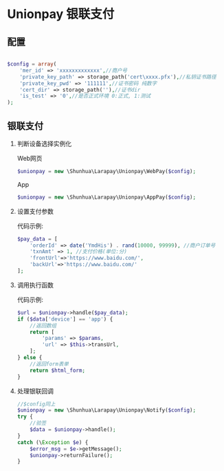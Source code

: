 # Unionpay 银联支付

## 配置

```php

$config = array(
    'mer_id' => 'xxxxxxxxxxxxx',//商户号
    'private_key_path' => storage_path('cert\xxxx.pfx'),//私钥证书路径
    'private_key_pwd' => '111111',//证书密码 纯数字
    'cert_dir' => storage_path(''),//证书dir
    'is_test' => '0',//是否正式环境 0:正式, 1:测试
);
```


## 银联支付

1. 判断设备选择实例化

	Web网页
	
	```php
	$unionpay = new \Shunhua\Larapay\Unionpay\WebPay($config);
	```
	
	App
	
	```php
	$unionpay = new \Shunhua\Larapay\Unionpay\AppPay($config);
	```

2. 设置支付参数

	代码示例:
	
	```php
	$pay_data = [
        'orderId' => date('YmdHis') . rand(10000, 99999), //商户订单号
        'txnAmt' => 1, //支付价格(单位:分)
        'frontUrl'=>'https://www.baidu.com/',
        'backUrl'=>'https://www.baidu.com/'
    ];
	```

3. 调用执行函数

	代码示例:
	
	```php
	$url = $unionpay->handle($pay_data);
	if ($data['device'] == 'app') {
		//返回数组
	    return [
            'params' => $params,
            'url' => $this->transUrl,
        ];
	} else {
		//返回form表单
	    return $html_form;
	}
	```

4. 处理银联回调

	```php
	//$config同上
	$unionpay = new \Shunhua\Larapay\Unionpay\Notify($config);	
	try {
	    //验签
	    $data = $unionpay->handle();
	}
	catch (\Exception $e) {
	    $error_msg = $e->getMessage();
	    $unionpay->returnFailure();
	}
	```

